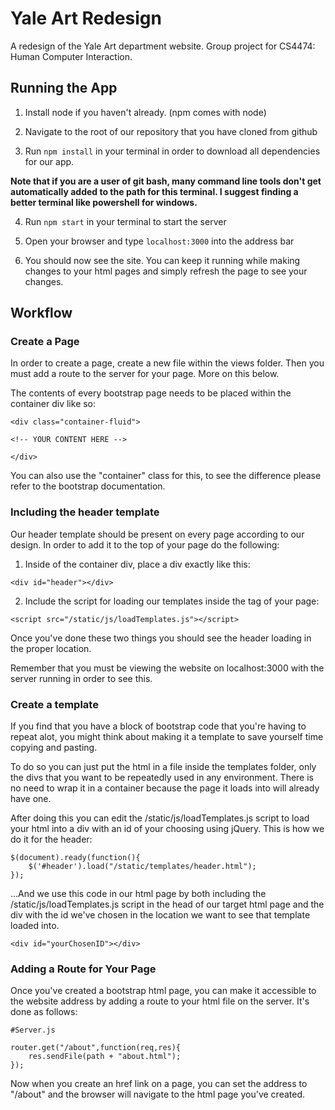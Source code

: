 # Yale Art Redesign
A redesign of the Yale Art department website. Group project for CS4474: Human Computer Interaction.

## Running the App

1. Install node if you haven't already. (npm comes with node)

2. Navigate to the root of our repository that you have cloned from github

3. Run ```npm install``` in your terminal in order to download all dependencies for our app.

**Note that if you are a user of git bash, many command line tools don't get automatically added to the path for this terminal. I suggest finding a better terminal like powershell for windows.**

4. Run ```npm start``` in your terminal to start the server

5. Open your browser and type ```localhost:3000``` into the address bar

6. You should now see the site. You can keep it running while making changes to your html pages and simply refresh the page to see your changes.

## Workflow

### Create a Page
In order to create a page, create a new file within the views folder. Then you must add a route to the server for your page. More on this below. 

The contents of every bootstrap page needs to be placed within the container div like so:

```
<div class="container-fluid">

<!-- YOUR CONTENT HERE -->

</div>
```

You can also use the "container" class for this, to see the difference please refer to the bootstrap documentation.
 
### Including the header template

Our header template should be present on every page according to our design. In order to add it to the top of your page do the following:

1. Inside of the container div, place a div exactly like this:

```
<div id="header"></div>
```

2. Include the script for loading our templates inside the <head> tag of your page:

```
<script src="/static/js/loadTemplates.js"></script>
```

Once you've done these two things you should see the header loading in the proper location.

Remember that you must be viewing the website on localhost:3000 with the server running in order to see this. 




### Create a template

If you find that you have a block of bootstrap code that you're having to repeat alot, you might think about making it a template to save yourself time copying and pasting.

To do so you can just put the html in a file inside the templates folder, only the divs that you want to be repeatedly used in any environment. There is no need to wrap it in a container because the page it loads into will already have one.

After doing this you can edit the /static/js/loadTemplates.js script to load your html into a div with an id of your choosing using jQuery. This is how we do it for the header:

```
$(document).ready(function(){
	$('#header').load("/static/templates/header.html");
});
```

...And we use this code in our html page by both including the /static/js/loadTemplates.js script in the head of our target html page and the div with the id we've chosen in the location we want to see that template loaded into.

```
<div id="yourChosenID"></div>
```




### Adding a Route for Your Page

Once you've created a bootstrap html page, you can make it accessible to the website address by adding a route to your html file on the server. It's done as follows:

```
#Server.js

router.get("/about",function(req,res){
	res.sendFile(path + "about.html");
});
```

Now when you create an href link on a page, you can set the address to "/about" and the browser will navigate to the html page you've created.